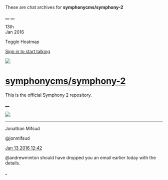 These are chat archives for **symphonycms/symphony-2**

[__](/symphonycms/symphony-2/archives/2016/01/14)
[__](/symphonycms/symphony-2/archives/2016/01/12)

13th  
Jan 2016

Toggle Heatmap

[Sign in to start talking](/login?action=login&button=archive-login)

![](https://avatars-02.gitter.im/group/iv/3/57542c45c43b8c601977197e?s=48)

#  [symphonycms/symphony-2](/symphonycms/symphony-2)

This is the official Symphony 2 repository.

[ __ ](/orgs/symphonycms/rooms "More symphonycms rooms" )

![](https://avatars1.githubusercontent.com/u/859775?v=3&s=30)

__ __

Jonathan Mifsud

@jonmifsud

[Jan 13 2016
12:42](https://gitter.im/symphonycms/symphony-2?at=569646182bc35f6c1c19d38d ""
)

@andrewminton should have dropped you an email earlier today with the details.

_

